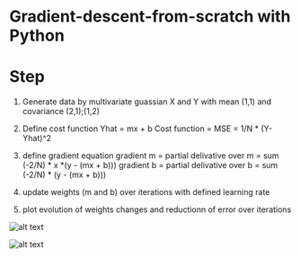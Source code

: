 # Gradient-descent-from-scratch with Python
# Step
1) Generate data by multivariate guassian X and Y with mean (1,1) and covariance (2,1);(1,2)
2) Define cost function
Yhat = mx + b
Cost function = MSE = 1/N * (Y-Yhat)^2
3) define gradient equation
gradient m = partial delivative over m = sum (-2/N) * x *(y - (mx + b)))
gradient b = partial delivative over b = sum (-2/N) * (y - (mx + b)))

4) update weights (m and b) over iterations with defined learning rate
5) plot evolution of weights changes and reductionn of error over iterations

![alt text](https://imgur.com/a/5hs3MiG)

![alt text](https://imgur.com/ErPWq8Q)
